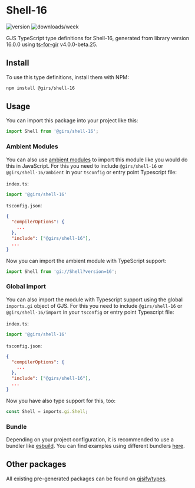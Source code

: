
# Shell-16

![version](https://img.shields.io/npm/v/@girs/shell-16)
![downloads/week](https://img.shields.io/npm/dw/@girs/shell-16)


GJS TypeScript type definitions for Shell-16, generated from library version 16.0.0 using [ts-for-gir](https://github.com/gjsify/ts-for-gir) v4.0.0-beta.25.


## Install

To use this type definitions, install them with NPM:
```bash
npm install @girs/shell-16
```

## Usage

You can import this package into your project like this:
```ts
import Shell from '@girs/shell-16';
```

### Ambient Modules

You can also use [ambient modules](https://github.com/gjsify/ts-for-gir/tree/main/packages/cli#ambient-modules) to import this module like you would do this in JavaScript.
For this you need to include `@girs/shell-16` or `@girs/shell-16/ambient` in your `tsconfig` or entry point Typescript file:

`index.ts`:
```ts
import '@girs/shell-16'
```

`tsconfig.json`:
```json
{
  "compilerOptions": {
    ...
  },
  "include": ["@girs/shell-16"],
  ...
}
```

Now you can import the ambient module with TypeScript support: 

```ts
import Shell from 'gi://Shell?version=16';
```

### Global import

You can also import the module with Typescript support using the global `imports.gi` object of GJS.
For this you need to include `@girs/shell-16` or `@girs/shell-16/import` in your `tsconfig` or entry point Typescript file:

`index.ts`:
```ts
import '@girs/shell-16'
```

`tsconfig.json`:
```json
{
  "compilerOptions": {
    ...
  },
  "include": ["@girs/shell-16"],
  ...
}
```

Now you have also type support for this, too:

```ts
const Shell = imports.gi.Shell;
```

### Bundle

Depending on your project configuration, it is recommended to use a bundler like [esbuild](https://esbuild.github.io/). You can find examples using different bundlers [here](https://github.com/gjsify/ts-for-gir/tree/main/examples).

## Other packages

All existing pre-generated packages can be found on [gjsify/types](https://github.com/gjsify/types).

